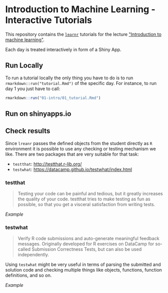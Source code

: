# Introduction to Machine Learning - Interactive Tutorials

This repository contains the [`learnr`](https://rstudio.github.io/learnr/index.html) tutorials for the lecture ["Introduction to machine learning"](https://github.com/compstat-lmu/lecture_i2ml).

Each day is treated interactively in form of a Shiny App.

## Run Locally

To run a tutorial locally the only thing you have to do is to run `rmarkdown::run("tutorial.Rmd")` of the specific day. For instance, to run day 1 you just have to call:
```r
rmarkdown::run("01-intro/01_tutorial.Rmd")
```

## Run on shinyapps.io

## Check results

Since `lreanr` passes the defined objects from the student directly as `R` environment it is possible to use any checking or testing mechanism we like. There are two packages that are very suitable for that task:

-   `testthat`: http://testthat.r-lib.org/
-   `testwhat`: https://datacamp.github.io/testwhat/index.html

### testthat

> Testing your code can be painful and tedious, but it greatly increases the quality of your code. testthat tries to make testing as fun as possible, so that you get a visceral satisfaction from writing tests.

*Example*

### testwhat

> Verify R code submissions and auto-generate meaningful feedback messages. Originally developed for R exercises on DataCamp for so-called Submission Correctness Tests, but can also be used independently.

Using `testwhat` might be very useful in terms of parsing the submitted and solution code and checking multiple things like objects, functions, function definitions, and so on.

*Example*
